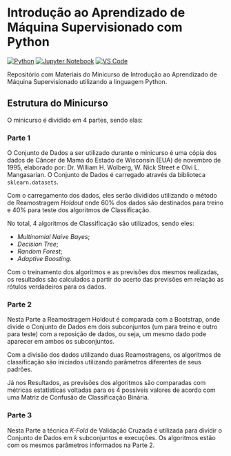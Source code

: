# Introdução ao Aprendizado de Máquina Supervisionado com Python

[![Python](https://img.shields.io/badge/Python-3.6.8-blue)](https://www.python.org) [![Jupyter Notebook](https://img.shields.io/badge/Jupyter%20Notebook-6.0.2-orange)](https://jupyter.org/)
[![VS Code](https://img.shields.io/badge/Visual%20Studio%20Code-1.42.0-purple)](https://code.visualstudio.com/)

Repositório com Materiais do Minicurso de Introdução ao Aprendizado de Máquina Supervisionado utilizando a linguagem Python.

## Estrutura do Minicurso

O minicurso é dividido em 4 partes, sendo elas:

### Parte 1

O Conjunto de Dados a ser utilizado durante o minicurso é uma cópia dos dados de Câncer de Mama do Estado de Wisconsin (EUA) de novembro de 1995, elaborado por: Dr. William H. Wolberg, W. Nick Street e Olvi L. Mangasarian. O Conjunto de Dados é carregado através da biblioteca `sklearn.datasets`.

Com o carregamento dos dados, eles serão divididos utilizando o método de Reamostragem _Holdout_ onde 60% dos dados são destinados para treino e 40% para teste dos algoritmos de Classificação.

No total, 4 algoritmos de Classificação são utilizados, sendo eles:
- _Multinomial Naive Bayes_;
- _Decision Tree_;
- _Random Forest_;
- _Adaptive Boosting_.

Com o treinamento dos algoritmos e as previsões dos mesmos realizadas, os resultados são calculados a partir do acerto das previsões em relação as rótulos verdadeiros para os dados.

### Parte 2

Nesta Parte a Reamostragem Holdout é comparada com a Bootstrap, onde divide o Conjunto de Dados em dois subconjuntos (um para treino e outro para teste) com a reposição de dados, ou seja, um mesmo dado pode aparecer em ambos os subconjuntos.

Com a divisão dos dados utilizando duas Reamostragens, os algoritmos de classificação são iniciados utilizando parâmetros diferentes de seus padrões.

Já nos Resultados, as previsões dos algoritmos são comparadas com métricas estatísticas voltadas para os 4 possíveis valores de acordo com uma Matriz de Confusão de Classificação Binária.

### Parte 3

Nesta Parte a técnica _K-Fold_ de Validação Cruzada é utilizada para dividir o Conjunto de Dados em _k_ subconjuntos e execuções. Os algoritmos estão com os mesmos parâmetros informados na Parte 2.